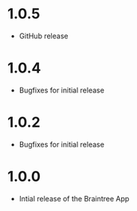 # 1.0.5

* GitHub release

# 1.0.4

* Bugfixes for initial release

# 1.0.2

* Bugfixes for initial release

# 1.0.0

* Intial release of the Braintree App